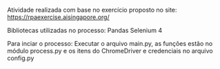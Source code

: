 Atividade realizada com base no exercício proposto no site: https://rpaexercise.aisingapore.org/

Bibliotecas utilizadas no processo:
Pandas
Selenium 4

Para inciar o processo:
Executar o arquivo main.py, as funções estão no módulo process.py e os itens do ChromeDriver e credenciais no arquivo config.py